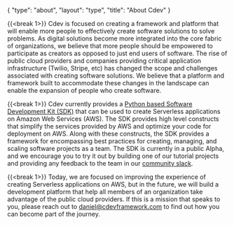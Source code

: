 {
    "type": "about",
    "layout": "type",
    "title": "About Cdev"
}

<!-- 
Overall page structure and ideas to convey

# High level goals of cdev
- Expand the amount of people that can effectively create software by themselves and within organizations

# current state
- Public Python SDK 
- Use it to create Serverless applications on Aws
- Rough edges

# next steps 
- Continue improving the SDK
- Build a platform to make collaboration easier between teams

-->

{{<break 1>}}
Cdev is focused on creating a framework and platform that will enable more people to effectively create software solutions to solve problems. 
As digital solutions become more integrated into the core fabric of organizations, we believe that more people should be empowered to participate as creators as opposed to just end users of software. 
The rise of public cloud providers and companies providing critical application infrastructure (Twilio, Stripe, etc) has changed the scope and challenges associated with creating software solutions.
We believe that a platform and framework built to accommodate these changes in the landscape can enable the expansion of people who create software. 


{{<break 1>}}
Cdev currently provides a [Python based Software Development Kit (SDK)](https://github.com/cdev-framework/cdev-sdk) that can be used to create Serverless applications on Amazon Web Services (AWS). 
The SDK provides high level constructs that simplify the services provided by AWS and optimize your code for deployment on AWS. 
Along with these constructs, the SDK provides a framework for encompassing best practices for creating, managing, and scaling software projects as a team. 
The SDK is currently in a public Alpha, and we encourage you to try it out by building one of our tutorial projects and providing any feedback to the team in our [community slack](https://join.slack.com/t/cdev-org/shared_invite/zt-13wmt546c-KXrwUFrCB76_KT5LIx7rAg).


{{<break 1>}}
Today, we are focused on improving the experience of creating Serverless applications on AWS, but in the future, we will build a development platform that help all members of an organization take advantage of the public cloud providers.
If this is a mission that speaks to you, please reach out to daniel@cdevframework.com to find out how you can become part of the journey. 

